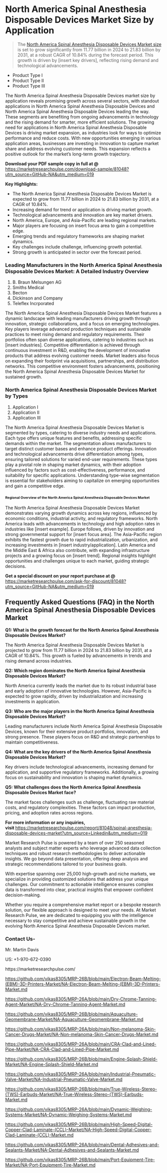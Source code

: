 
<h1>North America Spinal Anesthesia Disposable Devices Market&nbsp;Size by Application</h1><blockquote><p>The <a href="https://marketresearchpulse.com/download-sample/81048?utm_source=GitHub-NA&amp;utm_medium=019">North America Spinal Anesthesia Disposable Devices Market size</a> is set to grow significantly from 11.77 billion in 2024 to 21.83 billion by 2031, at a robust CAGR of 10.84% during the forecast period. This growth is driven by [insert key drivers], reflecting rising demand and technological advancements.</p></blockquote><ul><li>Product Type I<li> Product Type II<li> Product Type III</li></ul><p>The North America Spinal Anesthesia Disposable Devices market size by application reveals promising growth across several sectors, with standout applications in North America Spinal Anesthesia Disposable Devices and North America Spinal Anesthesia Disposable Devices leading the way. These segments are benefiting from ongoing advancements in technology and the rising demand for smarter, more efficient solutions. The growing need for applications in North America Spinal Anesthesia Disposable Devices is driving market expansion, as industries look for ways to optimize performance and reduce costs. With new opportunities emerging in various application areas, businesses are investing in innovation to capture market share and address evolving customer needs. This expansion reflects a positive outlook for the market’s long-term growth trajectory.</p><p><strong>Download your PDF sample copy in full at @ </strong><a href="https://marketresearchpulse.com/download-sample/81048?utm_source=GitHub-NA&amp;utm_medium=019">https://marketresearchpulse.com/download-sample/81048?utm_source=GitHub-NA&amp;utm_medium=019</a></p><p><strong>Key Highlights: </strong></p><ul><li>The North America Spinal Anesthesia Disposable Devices Market is expected to grow from 11.77 billion in 2024 to 21.83 billion by 2031, at a CAGR of 10.84%.</li><li>Increasing demand for trend or application is driving market growth.</li><li>Technological advancements and innovation are key market drivers.</li><li>North America, Europe, and Asia-Pacific are leading regional markets.</li><li>Major players are focusing on insert focus area to gain a competitive edge.</li><li>Emerging trends and regulatory frameworks are shaping market dynamics.</li><li>Key challenges include challenge, influencing growth potential.</li><li>Strong growth is anticipated in sector over the forecast period.</li></ul><h3>Leading Manufacturers in the North America Spinal Anesthesia Disposable Devices Market: A Detailed Industry Overview</h3><ol><li>B. Braun Melsungen AG</li><li>Smiths Medical</li><li>Becton</li><li>Dickinson and Company</li><li>Teleflex Incrporated</li></ol><div class="flex max-w-full flex-col flex-grow"><div class="min-h-8 text-message flex w-full flex-col items-end gap-2 whitespace-normal break-words [.text-message+&amp;]:mt-5" dir="auto" data-message-author-role="assistant" data-message-id="fd8432e4-4910-450d-b182-61b7bfb0a01f" data-message-model-slug="gpt-4o"><div class="flex w-full flex-col gap-1 empty:hidden first:pt-[3px]"><div class="markdown prose w-full break-words dark:prose-invert light"><p>The North America Spinal Anesthesia Disposable Devices Market features a dynamic landscape with leading manufacturers driving growth through innovation, strategic collaborations, and a focus on emerging technologies. Key players leverage advanced production techniques and sustainable practices to meet rising demand and regulatory requirements. Their portfolios often span diverse applications, catering to industries such as [insert industries]. Competitive differentiation is achieved through continuous investment in R&amp;D, enabling the development of innovative products that address evolving customer needs. Market leaders also focus on expanding their footprint via acquisitions, partnerships, and distribution networks. This competitive environment fosters advancements, positioning the North America Spinal Anesthesia Disposable Devices Market for sustained growth.</p></div></div></div></div><h3>North America Spinal Anesthesia Disposable Devices Market by Types</h3><ol><li>Application I<li> Application II<li> Application III</li></ol><div class="flex max-w-full flex-col flex-grow"><div class="min-h-8 text-message flex w-full flex-col items-end gap-2 whitespace-normal break-words [.text-message+&amp;]:mt-5" dir="auto" data-message-author-role="assistant" data-message-id="084470be-0bb7-4664-bddf-5156b4f41249" data-message-model-slug="gpt-4o-mini"><div class="flex w-full flex-col gap-1 empty:hidden first:pt-[3px]"><div class="markdown prose w-full break-words dark:prose-invert light"><p>The North America Spinal Anesthesia Disposable Devices Market is segmented by types, catering to diverse industry needs and applications. Each type offers unique features and benefits, addressing specific demands within the market. The segmentation allows manufacturers to target distinct customer bases and enhance product offerings. Innovation and technological advancements drive differentiation among types, ensuring tailored solutions for varied end-user requirements. These types play a pivotal role in shaping market dynamics, with their adoption influenced by factors such as cost-effectiveness, performance, and suitability for specific applications. Understanding type-wise segmentation is essential for stakeholders aiming to capitalize on emerging opportunities and gain a competitive edge.</p></div></div></div></div><h3><span style="font-size: 11px;">Regional Overview of the North America Spinal Anesthesia Disposable Devices Market</span></h3><div class="flex max-w-full flex-col flex-grow"><div class="min-h-8 text-message flex w-full flex-col items-end gap-2 whitespace-normal break-words [.text-message+&amp;]:mt-5" dir="auto" data-message-author-role="assistant" data-message-id="e9038762-ce64-4e30-91c9-9bd413514231" data-message-model-slug="gpt-4o-mini"><div class="flex w-full flex-col gap-1 empty:hidden first:pt-[3px]"><div class="markdown prose w-full break-words dark:prose-invert light"><p>The North America Spinal Anesthesia Disposable Devices Market demonstrates varying growth dynamics across key regions, influenced by economic conditions, industrial activity, and regulatory frameworks. North America leads with advancements in technology and high adoption rates in industries like [insert example]. Europe follows, driven by innovation and strong governmental support for [insert focus area]. The Asia-Pacific region exhibits the fastest growth due to rapid industrialization, urbanization, and increasing investments in [insert industry/application]. Latin America and the Middle East &amp; Africa also contribute, with expanding infrastructure projects and a growing focus on [insert trend]. Regional insights highlight opportunities and challenges unique to each market, guiding strategic decisions.</p></div></div></div></div><p><strong>Get a special discount on your report purchase at @ </strong><a href="https://marketresearchpulse.com/ask-for-discount/81048?utm_source=GitHub-NA&amp;utm_medium=019">https://marketresearchpulse.com/ask-for-discount/81048?utm_source=GitHub-NA&amp;utm_medium=019</a></p><h2>Frequently Asked Questions (FAQ) in the North America Spinal Anesthesia Disposable Devices Market</h2><p><strong>Q1: What is the growth forecast for the North America Spinal Anesthesia Disposable Devices Market?</strong></p><p>The North America Spinal Anesthesia Disposable Devices Market is projected to grow from 11.77 billion in 2024 to 21.83 billion by 2031, at a CAGR of 10.84%. This growth is fueled by advancements in trends and rising demand across industries.</p><p><strong>Q2: Which region dominates the North America Spinal Anesthesia Disposable Devices Market?</strong></p><p>North America currently leads the market due to its robust industrial base and early adoption of innovative technologies. However, Asia-Pacific is expected to grow rapidly, driven by industrialization and increasing investments in application.</p><p><strong>Q3: Who are the major players in the North America Spinal Anesthesia Disposable Devices Market?</strong></p><p>Leading manufacturers include North America Spinal Anesthesia Disposable Devices, known for their extensive product portfolios, innovation, and strong presence. These players focus on R&amp;D and strategic partnerships to maintain competitiveness.</p><p><strong>Q4: What are the key drivers of the North America Spinal Anesthesia Disposable Devices Market?</strong></p><p>Key drivers include technological advancements, increasing demand for application, and supportive regulatory frameworks. Additionally, a growing focus on sustainability and innovation is shaping market dynamics.</p><p><strong>Q5: What challenges does the North America Spinal Anesthesia Disposable Devices Market face?</strong></p><p>The market faces challenges such as challenge, fluctuating raw material costs, and regulatory complexities. These factors can impact production, pricing, and adoption rates across regions.</p><p><strong>For more information or any inquiries, visit&nbsp;</strong><a href="https://marketresearchpulse.com/report/81048/spinal-anesthesia-disposable-devices-market?utm_source=Linkedin&utm_medium=019">https://marketresearchpulse.com/report/81048/spinal-anesthesia-disposable-devices-market?utm_source=Linkedin&utm_medium=019</a></p><p>Market Research Pulse is powered by a team of over 250 seasoned analysts and subject matter experts who leverage advanced data collection techniques and robust research methodologies to deliver actionable insights. We go beyond data presentation, offering deep analysis and strategic recommendations tailored to your business goals.</p><p>With expertise spanning over 25,000 high-growth and niche markets, we specialize in providing customized solutions that address your unique challenges. Our commitment to actionable intelligence ensures complex data is transformed into clear, practical insights that empower confident decision-making.</p><p>Whether you require a comprehensive market report or a bespoke research solution, our flexible approach is designed to meet your needs. At Market Research Pulse, we are dedicated to equipping you with the intelligence necessary to stay competitive and achieve sustainable growth in the evolving North America Spinal Anesthesia Disposable Devices market.</p><h3><strong>Contact Us-</strong></h3><p>Mr. Martin Davis</p><p>US: +1-970-672-0390</p><p>https://marketresearchpulse.com/</p><p><a href="https://github.com/vikas8305/MRP-26B/blob/main/Electron-Beam-Melting-(EBM)-3D-Printers-Market/NA-Electron-Beam-Melting-(EBM)-3D-Printers-Market.md">https://github.com/vikas8305/MRP-26B/blob/main/Electron-Beam-Melting-(EBM)-3D-Printers-Market/NA-Electron-Beam-Melting-(EBM)-3D-Printers-Market.md</a></p><p><a href="https://github.com/vikas8305/MRP-26A/blob/main/Dry-Chrome-Tanning-Agent-Market/NA-Dry-Chrome-Tanning-Agent-Market.md">https://github.com/vikas8305/MRP-26A/blob/main/Dry-Chrome-Tanning-Agent-Market/NA-Dry-Chrome-Tanning-Agent-Market.md</a></p><p><a href="https://github.com/vikas8305/MRP-26B/blob/main/Aquaculture-Geomembrane-Market/NA-Aquaculture-Geomembrane-Market.md">https://github.com/vikas8305/MRP-26B/blob/main/Aquaculture-Geomembrane-Market/NA-Aquaculture-Geomembrane-Market.md</a></p><p><a href="https://github.com/vikas8305/MRP-26A/blob/main/Non-melanoma-Skin-Cancer-Drugs-Market/NA-Non-melanoma-Skin-Cancer-Drugs-Market.md">https://github.com/vikas8305/MRP-26A/blob/main/Non-melanoma-Skin-Cancer-Drugs-Market/NA-Non-melanoma-Skin-Cancer-Drugs-Market.md</a></p><p><a href="https://github.com/vikas8305/MRP-26A/blob/main/CRA-Clad-and-Lined-Pipe-Market/NA-CRA-Clad-and-Lined-Pipe-Market.md">https://github.com/vikas8305/MRP-26A/blob/main/CRA-Clad-and-Lined-Pipe-Market/NA-CRA-Clad-and-Lined-Pipe-Market.md</a></p><p><a href="https://github.com/vikas8305/MRP-26B/blob/main/Engine-Splash-Shield-Market/NA-Engine-Splash-Shield-Market.md">https://github.com/vikas8305/MRP-26B/blob/main/Engine-Splash-Shield-Market/NA-Engine-Splash-Shield-Market.md</a></p><p><a href="https://github.com/vikas8305/MRP-26A/blob/main/Industrial-Pneumatic-Valve-Market/NA-Industrial-Pneumatic-Valve-Market.md">https://github.com/vikas8305/MRP-26A/blob/main/Industrial-Pneumatic-Valve-Market/NA-Industrial-Pneumatic-Valve-Market.md</a></p><p><a href="https://github.com/vikas8305/MRP-26B/blob/main/True-Wireless-Stereo-(TWS)-Earbuds-Market/NA-True-Wireless-Stereo-(TWS)-Earbuds-Market.md">https://github.com/vikas8305/MRP-26B/blob/main/True-Wireless-Stereo-(TWS)-Earbuds-Market/NA-True-Wireless-Stereo-(TWS)-Earbuds-Market.md</a></p><p><a href="https://github.com/vikas8305/MRP-26A/blob/main/Dynamic-Weighing-Systems-Market/NA-Dynamic-Weighing-Systems-Market.md">https://github.com/vikas8305/MRP-26A/blob/main/Dynamic-Weighing-Systems-Market/NA-Dynamic-Weighing-Systems-Market.md</a></p><p><a href="https://github.com/vikas8305/MRP-26B/blob/main/High-Speed-Digital-Copper-Clad-Laminate-(CCL)-Market/NA-High-Speed-Digital-Copper-Clad-Laminate-(CCL)-Market.md">https://github.com/vikas8305/MRP-26B/blob/main/High-Speed-Digital-Copper-Clad-Laminate-(CCL)-Market/NA-High-Speed-Digital-Copper-Clad-Laminate-(CCL)-Market.md</a></p><p><a href="https://github.com/vikas8305/MRP-26A/blob/main/Dental-Adhesives-and-Sealants-Market/NA-Dental-Adhesives-and-Sealants-Market.md">https://github.com/vikas8305/MRP-26A/blob/main/Dental-Adhesives-and-Sealants-Market/NA-Dental-Adhesives-and-Sealants-Market.md</a></p><p><a href="https://github.com/vikas8305/MRP-26B/blob/main/Port-Equipment-Tire-Market/NA-Port-Equipment-Tire-Market.md">https://github.com/vikas8305/MRP-26B/blob/main/Port-Equipment-Tire-Market/NA-Port-Equipment-Tire-Market.md</a></p>
